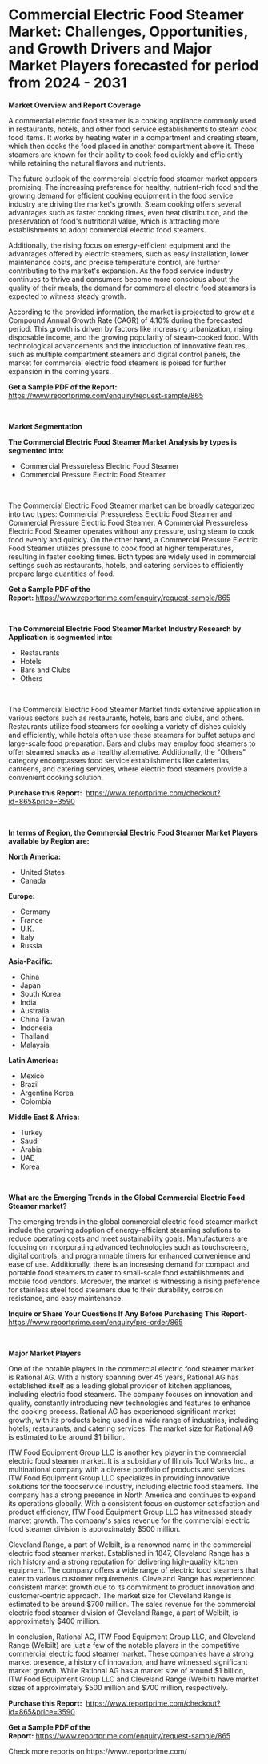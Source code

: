 <p><h1>Commercial Electric Food Steamer Market: Challenges, Opportunities, and Growth Drivers and Major Market Players forecasted for period from 2024 - 2031</h1></p><p><strong>Market Overview and Report Coverage</strong></p>
<p><p>A commercial electric food steamer is a cooking appliance commonly used in restaurants, hotels, and other food service establishments to steam cook food items. It works by heating water in a compartment and creating steam, which then cooks the food placed in another compartment above it. These steamers are known for their ability to cook food quickly and efficiently while retaining the natural flavors and nutrients.</p><p>The future outlook of the commercial electric food steamer market appears promising. The increasing preference for healthy, nutrient-rich food and the growing demand for efficient cooking equipment in the food service industry are driving the market's growth. Steam cooking offers several advantages such as faster cooking times, even heat distribution, and the preservation of food's nutritional value, which is attracting more establishments to adopt commercial electric food steamers.</p><p>Additionally, the rising focus on energy-efficient equipment and the advantages offered by electric steamers, such as easy installation, lower maintenance costs, and precise temperature control, are further contributing to the market's expansion. As the food service industry continues to thrive and consumers become more conscious about the quality of their meals, the demand for commercial electric food steamers is expected to witness steady growth.</p><p>According to the provided information, the market is projected to grow at a Compound Annual Growth Rate (CAGR) of 4.10% during the forecasted period. This growth is driven by factors like increasing urbanization, rising disposable income, and the growing popularity of steam-cooked food. With technological advancements and the introduction of innovative features, such as multiple compartment steamers and digital control panels, the market for commercial electric food steamers is poised for further expansion in the coming years.</p></p>
<p><strong>Get a Sample PDF of the Report:</strong> <a href="https://www.reportprime.com/enquiry/request-sample/865">https://www.reportprime.com/enquiry/request-sample/865</a></p>
<p>&nbsp;</p>
<p><strong>Market Segmentation</strong></p>
<p><strong>The Commercial Electric Food Steamer Market Analysis by types is segmented into:</strong></p>
<p><ul><li>Commercial Pressureless Electric Food Steamer</li><li>Commercial Pressure Electric Food Steamer</li></ul></p>
<p>&nbsp;</p>
<p><p>The Commercial Electric Food Steamer market can be broadly categorized into two types: Commercial Pressureless Electric Food Steamer and Commercial Pressure Electric Food Steamer. A Commercial Pressureless Electric Food Steamer operates without any pressure, using steam to cook food evenly and quickly. On the other hand, a Commercial Pressure Electric Food Steamer utilizes pressure to cook food at higher temperatures, resulting in faster cooking times. Both types are widely used in commercial settings such as restaurants, hotels, and catering services to efficiently prepare large quantities of food.</p></p>
<p><strong>Get a Sample PDF of the Report:</strong>&nbsp;<a href="https://www.reportprime.com/enquiry/request-sample/865">https://www.reportprime.com/enquiry/request-sample/865</a></p>
<p>&nbsp;</p>
<p><strong>The Commercial Electric Food Steamer Market Industry Research by Application is segmented into:</strong></p>
<p><ul><li>Restaurants</li><li>Hotels</li><li>Bars and Clubs</li><li>Others</li></ul></p>
<p>&nbsp;</p>
<p><p>The Commercial Electric Food Steamer Market finds extensive application in various sectors such as restaurants, hotels, bars and clubs, and others. Restaurants utilize food steamers for cooking a variety of dishes quickly and efficiently, while hotels often use these steamers for buffet setups and large-scale food preparation. Bars and clubs may employ food steamers to offer steamed snacks as a healthy alternative. Additionally, the "Others" category encompasses food service establishments like cafeterias, canteens, and catering services, where electric food steamers provide a convenient cooking solution.</p></p>
<p><strong>Purchase this Report:</strong>&nbsp; <a href="https://www.reportprime.com/checkout?id=865&price=3590">https://www.reportprime.com/checkout?id=865&price=3590</a></p>
<p>&nbsp;</p>
<p><strong>In terms of Region, the Commercial Electric Food Steamer Market Players available by Region are:</strong></p>
<p>
    <p> <strong> North America: </strong>
        <ul>
            <li>United States</li>
            <li>Canada</li>
        </ul>
        </p> 
    <p> <strong> Europe: </strong>
        <ul>
            <li>Germany</li>
            <li>France</li>
            <li>U.K.</li>
            <li>Italy</li>
            <li>Russia</li>
        </ul>
        </p> 
    <p> <strong> Asia-Pacific: </strong>
        <ul>
            <li>China</li>
            <li>Japan</li>
            <li>South Korea</li>
            <li>India</li>
            <li>Australia</li>
            <li>China Taiwan</li>
            <li>Indonesia</li>
            <li>Thailand</li>
            <li>Malaysia</li>
        </ul>
        </p> 
    <p> <strong> Latin America: </strong>
        <ul>
            <li>Mexico</li>
            <li>Brazil</li>
            <li>Argentina Korea</li>
            <li>Colombia</li>
        </ul>
        </p> 
    <p> <strong> Middle East & Africa: </strong>
        <ul>
            <li>Turkey</li>
            <li>Saudi</li>
            <li>Arabia</li>
            <li>UAE</li>
            <li>Korea</li>
        </ul>
    </p>
    </p>
<p>&nbsp;</p>
<p><strong>What are the Emerging Trends in the Global Commercial Electric Food Steamer market?</strong></p>
<p><p>The emerging trends in the global commercial electric food steamer market include the growing adoption of energy-efficient steaming solutions to reduce operating costs and meet sustainability goals. Manufacturers are focusing on incorporating advanced technologies such as touchscreens, digital controls, and programmable timers for enhanced convenience and ease of use. Additionally, there is an increasing demand for compact and portable food steamers to cater to small-scale food establishments and mobile food vendors. Moreover, the market is witnessing a rising preference for stainless steel food steamers due to their durability, corrosion resistance, and easy maintenance.</p></p>
<p><strong>Inquire or Share Your Questions If Any Before Purchasing This Report</strong>- <a href="https://www.reportprime.com/enquiry/pre-order/865">https://www.reportprime.com/enquiry/pre-order/865</a></p>
<p>&nbsp;</p>
<p><strong>Major Market Players</strong></p>
<p><p>One of the notable players in the commercial electric food steamer market is Rational AG. With a history spanning over 45 years, Rational AG has established itself as a leading global provider of kitchen appliances, including electric food steamers. The company focuses on innovation and quality, constantly introducing new technologies and features to enhance the cooking process. Rational AG has experienced significant market growth, with its products being used in a wide range of industries, including hotels, restaurants, and catering services. The market size for Rational AG is estimated to be around $1 billion.</p><p>ITW Food Equipment Group LLC is another key player in the commercial electric food steamer market. It is a subsidiary of Illinois Tool Works Inc., a multinational company with a diverse portfolio of products and services. ITW Food Equipment Group LLC specializes in providing innovative solutions for the foodservice industry, including electric food steamers. The company has a strong presence in North America and continues to expand its operations globally. With a consistent focus on customer satisfaction and product efficiency, ITW Food Equipment Group LLC has witnessed steady market growth. The company's sales revenue for the commercial electric food steamer division is approximately $500 million.</p><p>Cleveland Range, a part of Welbilt, is a renowned name in the commercial electric food steamer market. Established in 1847, Cleveland Range has a rich history and a strong reputation for delivering high-quality kitchen equipment. The company offers a wide range of electric food steamers that cater to various customer requirements. Cleveland Range has experienced consistent market growth due to its commitment to product innovation and customer-centric approach. The market size for Cleveland Range is estimated to be around $700 million. The sales revenue for the commercial electric food steamer division of Cleveland Range, a part of Welbilt, is approximately $400 million.</p><p>In conclusion, Rational AG, ITW Food Equipment Group LLC, and Cleveland Range (Welbilt) are just a few of the notable players in the competitive commercial electric food steamer market. These companies have a strong market presence, a history of innovation, and have witnessed significant market growth. While Rational AG has a market size of around $1 billion, ITW Food Equipment Group LLC and Cleveland Range (Welbilt) have market sizes of approximately $500 million and $700 million, respectively.</p></p>
<p><strong>Purchase this Report:</strong>&nbsp;&nbsp;<a href="https://www.reportprime.com/checkout?id=865&price=3590">https://www.reportprime.com/checkout?id=865&price=3590</a></p>
<p></p>
<p><strong>Get a Sample PDF of the Report:</strong>&nbsp;<a href="https://www.reportprime.com/enquiry/request-sample/865">https://www.reportprime.com/enquiry/request-sample/865</a></p>
<p>Check more reports on https://www.reportprime.com/</p>